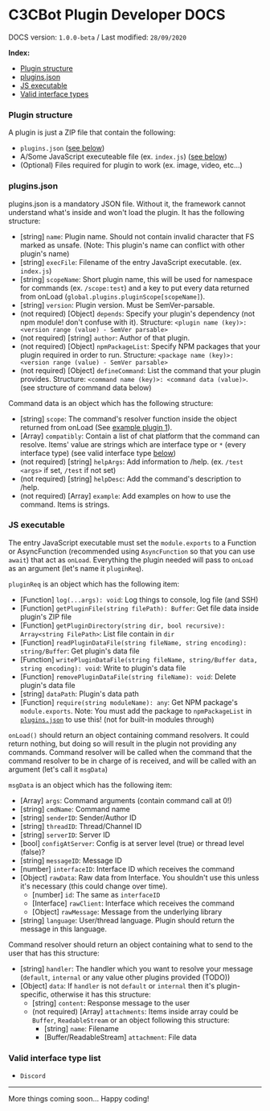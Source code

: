 # C3CBot Plugin Developer DOCS

DOCS version: `1.0.0-beta` / Last modified: `28/09/2020`

<strong>Index:</strong>
- [Plugin structure](#pluginstruct)
- [plugins.json](#pjson)
- [JS executable](#jsexec)
- [Valid interface types](#interfaceType)

<span name="pluginstruct"></span>
### Plugin structure

A plugin is just a ZIP file that contain the following:
- `plugins.json` ([see below](#pjson))
- A/Some JavaScript executeable file (ex. `index.js`) ([see below](#jsexec))
- (Optional) Files required for plugin to work (ex. image, video, etc...)

<span name="pjson"></span>
### plugins.json

plugins.json is a mandatory JSON file. Without it, the framework cannot understand what's inside and won't load the plugin.
It has the following structure:
- [string] `name`: Plugin name. Should not contain invalid character that FS marked as unsafe. (Note: This plugin's name can conflict with other plugin's name)
- [string] `execFile`: Filename of the entry JavaScript executable. (ex. `index.js`)
- [string] `scopeName`: Short plugin name, this will be used for namespace for commands (ex. `/scope:test`) and a key to put every data returned from onLoad (`global.plugins.pluginScope[scopeName]`).
- [string] `version`: Plugin version. Must be SemVer-parsable. 
- (not required) [Object] `depends`: Specify your plugin's dependency (not npm module! don't confuse with it). Structure: `<plugin name (key)>: <version range (value) - SemVer parsable>`
- (not required) [string] `author`: Author of that plugin.
- (not required) [Object] `npmPackageList`: Specify NPM packages that your plugin required in order to run. Structure: `<package name (key)>: <version range (value) - SemVer parsable>`
- (not required) [Object] `defineCommand`: List the command that your plugin provides. Structure: `<command name (key)>: <command data (value)>`. (see structure of command data below)

Command data is an object which has the following structure:
- [string] `scope`: The command's resolver function inside the object returned from onLoad (See [example plugin 1](https://github.com/c3cbot/c3cbot_example_plugin_1/)).
- [Array<string>] `compatibly`: Contain a list of chat platform that the command can resolve. Items' value are strings which are interface type or `*` (every interface type) (see valid interface type [below](#interfaceType))
- (not required) [string] `helpArgs`: Add information to /help. (ex. `/test <args>` if set, `/test` if not set)
- (not required) [string] `helpDesc`: Add the command's description to /help.
- (not required) [Array] `example`: Add examples on how to use the command. Items is strings.

<span name="jsexec"></span>
### JS executable

The entry JavaScript executable must set the `module.exports` to a Function or AsyncFunction (recommended using `AsyncFunction` so that you can use `await`) that act as `onLoad`.
Everything the plugin needed will pass to `onLoad` as an argument (let's name it `pluginReq`).

`pluginReq` is an object which has the following item:
- [Function] `log(...args): void`: Log things to console, log file (and SSH)
- [Function] `getPluginFile(string filePath): Buffer`: Get file data inside plugin's ZIP file
- [Function] `getPluginDirectory(string dir, bool recursive): Array<string FilePath>`: List file contain in `dir`
- [Function] `readPluginDataFile(string fileName, string encoding): string/Buffer`: Get plugin's data file
- [Function] `writePluginDataFile(string fileName, string/Buffer data, string encoding): void`: Write to plugin's data file
- [Function] `removePluginDataFile(string fileName): void`: Delete plugin's data file
- [string] `dataPath`: Plugin's data path
- [Function] `require(string moduleName): any`: Get NPM package's `module.exports`. Note: You must add the package to `npmPackageList` in [`plugins.json`](#pjson) to use this! (not for built-in modules through)

`onLoad()` should return an object containing command resolvers. It could return nothing, but doing so will result in the plugin not providing any commands.
Command resolver will be called when the command that the command resolver to be in charge of is received, and will be called with an argument (let's call it `msgData`)

`msgData` is an object which has the following item:
- [Array<string>] `args`: Command arguments (contain command call at 0!)
- [string] `cmdName`: Command name
- [string] `senderID`: Sender/Author ID
- [string] `threadID`: Thread/Channel ID
- [string] `serverID`: Server ID
- [bool] `configAtServer`: Config is at server level (true) or thread level (false)?
- [string] `messageID`: Message ID
- [number] `interfaceID`: Interface ID which receives the command
- [Object] `rawData`: Raw data from Interface. You shouldn't use this unless it's necessary (this could change over time).
  - [number] `id`: The same as `interfaceID`
  - [Interface] `rawClient`: Interface which receives the command
  - [Object] `rawMessage`: Message from the underlying library
- [string] `language`: User/thread language. Plugin should return the message in this language.

Command resolver should return an object containing what to send to the user that has this structure:
- [string] `handler`: The handler which you want to resolve your message (`default`, `internal` or any value other plugins provided (TODO))
- [Object] `data`: If `handler` is not `default` or `internal` then it's plugin-specific, otherwise it has this structure:
  - [string] `content`: Response message to the user
  - (not required) [Array] `attachments`: Items inside array could be `Buffer`, `ReadableStream` or an object following this structure:
    - [string] `name`: Filename
    - [Buffer/ReadableStream] `attachment`: File data

<span name="interfaceType"></span>
### Valid interface type list
- `Discord`

<hr>
More things coming soon... Happy coding!
